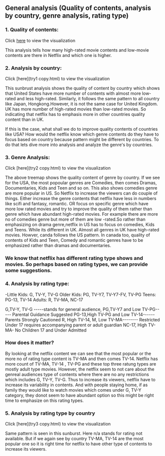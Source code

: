 ## General analysis (Quality of contents, analysis by country, genre analysis, rating type)

### 1. Quality of contents:
  
   Click [here](try1.html) to view the visualization
  
   This analysis tells how many high-rated movie contents and low-movie contents are there in Netflix and which one is higher.

### 2. Analysis by country:
  
  Click [here](try1 copy.html) to view the visualization
  
  This sunbrust analysis shows the quality of content by country which shows that United States have more number of contents with almost more low-rated and less high-rated. Similarly, it follows the same pattern to all country like Japan, Hongkong.However, it is not the same case for United Kingdom. UK has more number of high-rated movies than low-rated movies. So indicating that netflix has to emphasis more in other countries quality content than in UK.
  
 If this is the case, what shall we do to improve quality contents of countries like USA? How would the netflix know which genre contents do they have to focus based on country because pattern might be different by countries. To do that lets dive more into analysis and analyze the genre's by countries.
 
### 3. Genre Analysis:

Click [here](try2 copy.html) to view the visualization

The above treemap shows the quality content of genre by country. If we see for the USA, the most popoular genres are Comedies, then comes Dramas, Documentaries, Kids and Teen and so on. This also shows comedies genre are more popular in US. So Netflix to increase the viewers can do couple of things. Either increase the genre contents that netflix have less in numbers like scifi and fantasy, romantic. OR focus on specific genre which have more low rated movies and try to improve the quality of them rather than genre which have abundant high-rated movies. For example there are more no of comedies genre but more of them are low -rated.So rather than emphasizing on drama genre,netflix in US has to focus on comedies, Kids and Teens. While its different in UK. Almost all genres in UK have high-rated movies. Howver, canda follows the US pattern. In canada too, quality of contents of Kids and Teen, Comedy and romantic genres have to be emphasized rather than dramas and documentaries.

### We know that netflix has different rating type shows and movies. So perhaps based on rating types, we can provide some suggestions.

### 4. Analysis by rating type:


-Little Kids: G, TV-Y, TV-G
Older Kids: PG, TV-Y7, TV-Y7-FV, TV-PG
Teens: PG-13, TV-14
Adults:  R, TV-MA, NC-17

G,TV-Y, TV-G -----stands for general audience,
PG,TV-Y7 and Low TV-PG----- Parental Guidance Suggested
PG-13,High TV-PG and Low TV-14------Parents Strongly Cautioned
R, High TV-14, M, Low TV-MA-------- Restricted Under 17 requires accompanying parent or adult guardian
NC-17, High TV-MA- No Children 17 and Under Admitted 

### How does it matter?

By looking at the netflix content we can see that the most popular or the more no of rating type content is TV-MA and then comes TV-14. Netflix has more count of TV-MA, TV-14 , TV-PG and these top three ratung types are mostly adult type movies. However, the netflix seem to not care about the genreal audiences type of contents where there are no any restrictions which includes G, TV-Y, TV-G. Thus to increase its viewers, netflix have to increase its variability in contents. And with people staying home, if as family they would like to watch movies which comes under G, TV-Y category, they donot seem to have abundant option so this might be right time to emphasize on this rating types.

### 5. Analysis by rating type by country

Click [here](try3 copy.html) to view the visualization

Same pattern is seen in this sunburst. Here n/a stands for rating not available. But if we again see by country TV-MA, TV-14 are the most popular one so it is right time for netflix to have other type of contents to increase its viewers.



